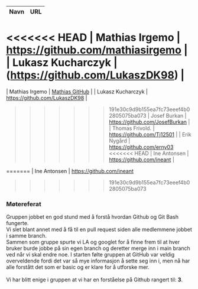 | Navn | URL |
|---|---|
<<<<<<< HEAD
| Mathias Irgemo | https://github.com/mathiasirgemo |
| Lukasz Kucharczyk | (https://github.com/LukaszDK98) |
=======
| Mathias Irgemo | [Mathias GitHub](https://github.com/mathiasirgemo) |
| Lukasz Kucharczyk | https://github.com/LukaszDK98 |
>>>>>>> 191e30c9d9b155ea7fc73eeef4b02805075ba073
| Josef Burkan | https://github.com/JosefBurkan |
| Thomas Frivold. | https://github.com/Tj12501 |
| Erik Nygård | https://github.com/erny03
<<<<<<< HEAD
| Ine Antonsen | https://github.com/ineant |
 
 
=======
| Ine Antonsen | https://github.com/ineant 
>>>>>>> 191e30c9d9b155ea7fc73eeef4b02805075ba073


### Møtereferat

Gruppen jobbet en god stund med å forstå hvordan Github og Git Bash fungerte.<br>
Vi slet blant annet med å få til en pull request siden alle medlemmene jobbet i samme branch. <br>
Sammen som gruppe spurte vi LA og googlet for å finne frem til at hver bruker burde jobbe på sin egen branch og deretter merge inn i main branch ved når vi skal endre noe. I starten følte gruppen at GitHub var veldig overveldende fordi det var så mye informasjon å sette seg inn i, men nå har alle forstått det som er basic og er klare for å utforske mer.<br><br>
Vi har blitt enige i gruppen at vi har en forståelse på Github rangert til: **3**.
